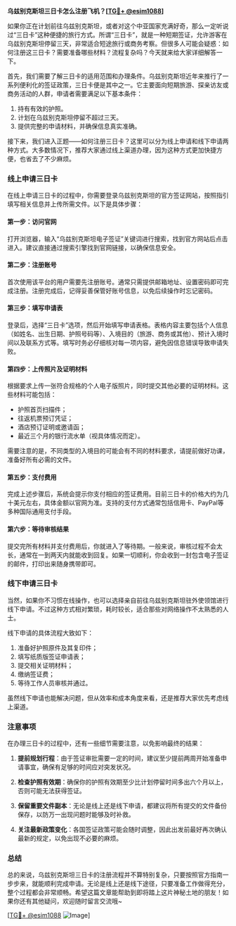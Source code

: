 **乌兹别克斯坦三日卡怎么注册飞机？[[TG💪+ @esim1088](https://t.me/s/esim1088)]**

如果你正在计划前往乌兹别克斯坦，或者对这个中亚国家充满好奇，那么一定听说过“三日卡”这种便捷的旅行方式。所谓“三日卡”，就是一种短期签证，允许游客在乌兹别克斯坦停留三天，非常适合短途旅行或商务考察。但很多人可能会疑惑：如何注册这三日卡？需要准备哪些材料？流程复杂吗？今天就来给大家详细解答一下。

首先，我们需要了解三日卡的适用范围和办理条件。乌兹别克斯坦近年来推行了一系列便利化的签证政策，三日卡便是其中之一。它主要面向短期旅游、探亲访友或商务活动的人群，申请者需要满足以下基本条件：

1. 持有有效的护照。
2. 计划在乌兹别克斯坦停留不超过三天。
3. 提供完整的申请材料，并确保信息真实准确。

接下来，我们进入正题——如何注册三日卡？这里可以分为线上申请和线下申请两种方式。大多数情况下，推荐大家通过线上渠道办理，因为这种方式更加快捷方便，也省去了不少麻烦。

### **线上申请三日卡**

在线上申请三日卡的过程中，你需要登录乌兹别克斯坦的官方签证网站，按照指引填写相关信息并上传所需文件。以下是具体步骤：

#### **第一步：访问官网**
打开浏览器，输入“乌兹别克斯坦电子签证”关键词进行搜索，找到官方网站后点击进入。建议直接通过搜索引擎找到官网链接，以确保信息安全。

#### **第二步：注册账号**
首次使用该平台的用户需要先注册账号。通常只需提供邮箱地址、设置密码即可完成注册。注册完成后，记得妥善保管好账号信息，以免后续操作时忘记密码。

#### **第三步：填写申请表**
登录后，选择“三日卡”选项，然后开始填写申请表格。表格内容主要包括个人信息（如姓名、出生日期、护照号码等）、入境目的（旅游、商务或其他）、预计入境时间以及联系方式等。填写时务必仔细核对每一项内容，避免因信息错误导致申请失败。

#### **第四步：上传照片及证明材料**
根据要求上传一张符合规格的个人电子版照片，同时提交其他必要的证明材料。这些材料可能包括：
- 护照首页扫描件；
- 往返机票预订凭证；
- 酒店预订证明或邀请函；
- 最近三个月的银行流水单（视具体情况而定）。

需要注意的是，不同类型的入境目的可能会有不同的材料要求，请提前做好功课，准备好所有必需的文件。

#### **第五步：支付费用**
完成上述步骤后，系统会提示你支付相应的签证费用。目前三日卡的价格大约为几十美元左右，具体金额以官网为准。支持的支付方式通常包括信用卡、PayPal等多种国际通用支付手段。

#### **第六步：等待审核结果**
提交完所有材料并支付费用后，你就进入了等待期。一般来说，审核过程不会太长，通常在一到两天内就能收到回复。如果一切顺利，你会收到一封包含电子签证的邮件，打印出来随身携带即可。

### **线下申请三日卡**

当然，如果你不习惯在线操作，也可以选择亲自前往乌兹别克斯坦驻外使领馆进行线下申请。不过这种方式相对繁琐，耗时较长，适合那些对网络操作不太熟悉的人士。

线下申请的具体流程大致如下：
1. 准备好护照原件及其复印件；
2. 填写纸质版签证申请表；
3. 提交相关证明材料；
4. 缴纳签证费；
5. 等待工作人员审核并通过。

虽然线下申请也能解决问题，但从效率和成本角度来看，还是推荐大家优先考虑线上渠道。

### **注意事项**

在办理三日卡的过程中，还有一些细节需要注意，以免影响最终的结果：

1. **提前规划行程**：由于签证审批需要一定的时间，建议至少提前两周开始准备申请事宜，确保有足够的时间应对突发状况。
   
2. **检查护照有效期**：确保你的护照有效期至少比计划停留时间多出六个月以上，否则可能无法获得签证。

3. **保留重要文件副本**：无论是线上还是线下申请，都建议将所有提交的文件备份保存，以防万一出现问题时能够及时补救。

4. **关注最新政策变化**：各国签证政策可能会随时调整，因此出发前最好再次确认最新的规定，以免出现不必要的麻烦。

### **总结**

总的来说，乌兹别克斯坦三日卡的注册流程并不算特别复杂，只要按照官方指南一步步来，就能顺利完成申请。无论是线上还是线下途径，只要准备工作做得充分，整个过程都会非常顺畅。希望这篇文章能帮助到即将踏上这片神秘土地的朋友！如果你还有其他疑问，欢迎随时留言交流哦~

[[TG💪+ @esim1088](https://t.me/s/esim1088) ![Image](https://i.postimg.cc/4NQfJmqS/Snipaste-2025-05-13-00-14-12.png)]